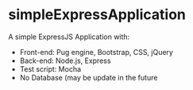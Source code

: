 # simpleExpressApplication
A simple ExpressJS Application with:
- Front-end: Pug engine, Bootstrap, CSS, jQuery
- Back-end: Node.js, Express
- Test script: Mocha
- No Database (may be update in the future
